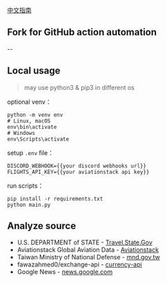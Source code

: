[中文指南](README.zh.md)

## Fork for GitHub action automation

--

## Local usage

> may use python3 & pip3 in different os

optional venv：

```
python -m venv env
# Linux, macOS
env\bin\activate
# Windows
env\Scripts\activate
```

setup `.env` file：

```
DISCORD_WEBHOOK={{your discord webhooks url}}
FLIGHTS_API_KEY={{your aviationstack api key}}
```

run scripts：

```
pip install -r requirements.txt
python main.py
```

## Analyze source

- U.S. DEPARTMENT of STATE - [Travel.State.Gov](https://travel.state.gov/content/travel.html)
- Aviationstack Global Aviation Data - [Aviationstack](https://aviationstack.com)
- Taiwan Ministry of National Defense - [mnd.gov.tw](https://www.mnd.gov.tw/)
- fawazahmed0/exchange-api - [currency-api](https://github.com/fawazahmed0/exchange-api)
- Google News - [news.google.com](https://news.google.com/)
